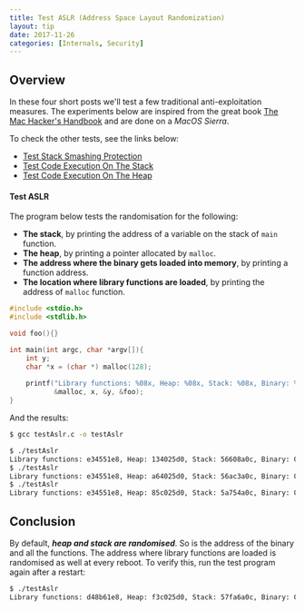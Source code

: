 ```yaml
---
title: Test ASLR (Address Space Layout Randomization)
layout: tip
date: 2017-11-26
categories: [Internals, Security]
---
```


## Overview

In these four short posts we'll test a few traditional anti-exploitation measures. The experiments below are inspired from the great book [The Mac Hacker's Handbook](https://www.amazon.co.uk/Mac-Hackers-Handbook-Charlie-Miller/dp/0470395362) and are done on a _MacOS Sierra_.

To check the other tests, see the links below:
* [Test Stack Smashing Protection](http://craftware.xyz/tips/Stack-police.html)
* [Test Code Execution On The Stack](http://craftware.xyz/tips/Stack-exec.html)
* [Test Code Execution On The Heap](http://craftware.xyz/tips/Heap-exec.html)

#### Test ASLR

The program below tests the randomisation for the following:
* **The stack**, by printing the address of a variable on the stack of ```main``` function.
* **The heap**, by printing a pointer allocated by ```malloc```.
* **The address where the binary gets loaded into memory**, by printing a function address.
* **The location where library functions are loaded**, by printing the address of ```malloc``` function.

```c
#include <stdio.h>
#include <stdlib.h>

void foo(){}

int main(int argc, char *argv[]){
    int y;
    char *x = (char *) malloc(128);
    
    printf("Library functions: %08x, Heap: %08x, Stack: %08x, Binary: %08x\n",
           &malloc, x, &y, &foo);
}
```

And the results:

```bash
$ gcc testAslr.c -o testAslr

$ ./testAslr
Library functions: e34551e8, Heap: 134025d0, Stack: 56608a0c, Binary: 095f7ed0
$ ./testAslr
Library functions: e34551e8, Heap: a64025d0, Stack: 56ac3a0c, Binary: 0913ced0
$ ./testAslr
Library functions: e34551e8, Heap: 85c025d0, Stack: 5a754a0c, Binary: 054abed0
```

## Conclusion

By default, **_heap and stack are randomised_**. So is the address of the binary and all the functions. The address where library functions are loaded is randomised as well at every reboot. To verify this, run the test program again after a restart:

```bash
$ ./testAslr
Library functions: d48b61e8, Heap: f3c025d0, Stack: 57fa6a0c, Binary: 07c59ed0
```
